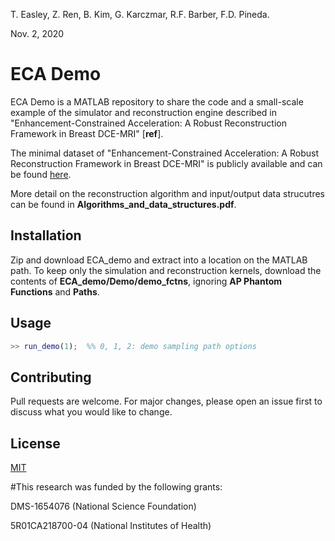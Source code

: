 T. Easley, Z. Ren, B. Kim, G. Karczmar, R.F. Barber, F.D. Pineda.

Nov. 2, 2020

# ECA Demo

ECA Demo is a MATLAB repository to share the code and a small-scale example of the simulator and reconstruction engine described in "Enhancement-Constrained Acceleration: A Robust Reconstruction Framework in Breast DCE-MRI" [**ref**].

The minimal dataset of "Enhancement-Constrained Acceleration: A Robust Reconstruction Framework in Breast DCE-MRI" is publicly available and can be found [here](https://uchicago.app.box.com/s/3vfvdot8hzqausgr0mwfd85iwqce0dkq).

More detail on the reconstruction algorithm and input/output data strucutres can be found in **Algorithms_and_data_structures.pdf**.

## Installation

Zip and download ECA_demo and extract into a location on the MATLAB path. To keep only the simulation and reconstruction kernels, download the contents of **ECA_demo/Demo/demo_fctns**, ignoring **AP Phantom Functions** and **Paths**.

## Usage

```matlab
>> run_demo(1);  %% 0, 1, 2: demo sampling path options
```

## Contributing
Pull requests are welcome. For major changes, please open an issue first to discuss what you would like to change.

## License
[MIT](https://choosealicense.com/licenses/mit/)

 
#This research was funded by the following grants:

DMS-1654076 (National Science Foundation)

5R01CA218700-04 (National Institutes of Health)
